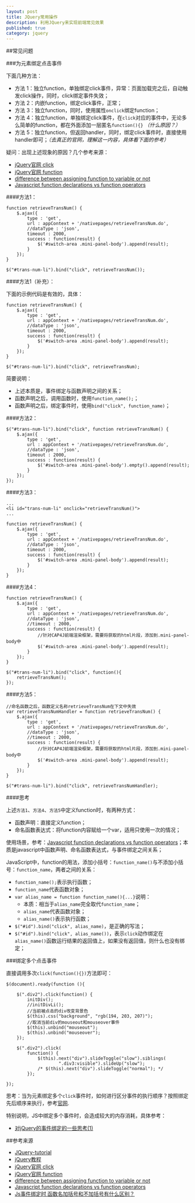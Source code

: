 ```yaml
---
layout: post
title: JQuery常用操作
description: 利用JQuery来实现前端常见效果
published: true
category: jquery
---
```




##常见问题

###为元素绑定点击事件

下面几种方法：

* 方法 1：独立function，单独绑定click事件，异常：页面加载完之后，自动触发click操作，同时，click绑定事件失效；
* 方法 2：内嵌function，绑定click事件，正常；
* 方法 3：独立function，同时，使用属性`onclick`绑定function；
* 方法 4：独立function，单独绑定click事件，在`click`对应的事件中，无论多么简单的function，都在外面添加一层匿名`function(){}` *（什么原因？）*
* 方法 5：独立function，但返回handler，同时，绑定click事件时，直接使用handler即可；*（去真正的官网，理解这一内容，具体看下面的参考）*

疑问：出现上述现象的原因？几个参考来源：

* [jQuery官网 click][jQuery官网 click]
* [jQuery官网 function][jQuery官网 function]
* [difference between assigning function to variable or not][difference between assigning function to variable or not]
* [Javascript function declarations vs function operators][Javascript function declarations vs function operators]


####方法1：

	function retrieveTransNum() {
		$.ajax({
			type : 'get',
			url : appContext + '/nativepages/retrieveTransNum.do',
			//dataType : 'json',
			timeout : 2000,
			success : function(result) {
				$('#switch-area .mini-panel-body').append(result);
			}
		});
	} 
	
	$("#trans-num-li").bind("click", retrieveTransNum());
	
####方法1（补充）：

下面的示例代码是有效的，具体：

	function retrieveTransNum() {
		$.ajax({
			type : 'get',
			url : appContext + '/nativepages/retrieveTransNum.do',
			//dataType : 'json',
			timeout : 2000,
			success : function(result) {
				$('#switch-area .mini-panel-body').append(result);
			}
		});
	} 
	
	$("#trans-num-li").bind("click", retrieveTransNum);

简要说明：

* 上述本质是，事件绑定与函数声明之间的关系；
* 函数声明之后，调用函数时，使用`function_name();`；
* 函数声明之后，绑定事件时，使用`bind("click", function_name)`；

####方法2：

	$("#trans-num-li").bind("click", function retrieveTransNum() {
		$.ajax({
			type : 'get',
			url : appContext + '/nativepages/retrieveTransNum.do',
			//dataType : 'json',
			timeout : 2000,
			success : function(result) {
				$('#switch-area .mini-panel-body').empty().append(result);
			}
		});
	});

####方法3：
	
	...
	<li id="trans-num-li" onclick="retrieveTransNum()">
	...
	
	function retrieveTransNum() {
		$.ajax({
			type : 'get',
			url : appContext + '/nativepages/retrieveTransNum.do',
			//dataType : 'json',
			timeout : 2000,
			success : function(result) {
				$('#switch-area .mini-panel-body').append(result);
			}
		});
	} 
	
####方法4：

	function retrieveTransNum() {
		$.ajax({
			type : 'get',
			url : appContext + '/nativepages/retrieveTransNum.do',
			//dataType : 'json',
			//timeout : 2000,
			success : function(result) {
				//针对CAP4J前端渲染框架，需要将获取的html片段，添加到.mini-panel-body中
				$('#switch-area .mini-panel-body').append(result);
			}
		});
	}
	
	$("#trans-num-li").bind("click", function(){
		retrieveTransNum();
	});

####方法5：

	//命名函数之后，函数定义名称retrieveTransNum在下文中失效
	var retrieveTransNumHandler = function retrieveTransNum() {
		$.ajax({
			type : 'get',
			url : appContext + '/nativepages/retrieveTransNum.do',
			//dataType : 'json',
			//timeout : 2000,
			success : function(result) {
				//针对CAP4J前端渲染框架，需要将获取的html片段，添加到.mini-panel-body中
				$('#switch-area .mini-panel-body').append(result);
			}
		});
	}
	
	$("#trans-num-li").bind("click", retrieveTransNumHandler);


####思考

上述`方法1`、`方法4`、`方法5`中定义function时，有两种方式：

* 函数声明：直接定义function；
* 命名函数表达式：将function内容赋给一个var，适用只使用一次的情况；

使用场景，参考：[Javascript function declarations vs function operators][Javascript function declarations vs function operators]；本质是javascript中函数声明、命名函数表达式，与事件绑定之间关系；


JavaScript中，function的用法，添加小括号：`function_name()`与不添加小括号：`function_name`，两者之间的关系：

* `function_name();`表示执行函数；
* `function_name`代表函数对象；
* `var alias_name = function function_name(){...}`说明：
	* 本质：相当于`alias_name`完全取代`function_name`；
	* `alias_name`代表函数对象；
	* `alias_name()`表示执行函数；
* `$("#id").bind("click", alias_name)`，是正确的写法；
* `$("#id").bind("click", alias_name())`，表示`click`动作绑定在`alias_name()`函数运行结果的返回值上，如果没有返回值，则什么也没有绑定；



###绑定多个点击事件

直接调用多次`click(function(){})`方法即可：

	$(document).ready(function (){

		$(".div2").click(function() {
			initDiv();
			//initDivLi();
			//当前被点击的div改变背景色
			$(this).css("background", "rgb(194, 203, 207)");
			//取消当前div的mouseout和mouseover事件
			$(this).unbind("mouseout");
			$(this).unbind("mouseover");
		});
		
		$(".div2").click(
			function() {
				$(this).next("div").slideToggle("slow").siblings(
						".div3:visible").slideUp("slow");
				/* $(this).next("div").slideToggle("normal"); */
			});
		
	});

思考：当为元素绑定多个`click`事件时，如何进行区分事件的执行顺序？按照绑定先后顺序来执行，参考[官网][jQuery官网 bind].

特别说明，JS中绑定多个事件时，会造成较大的内存消耗，具体参考：

* [对jQuery的事件绑定的一些思考(1)][对jQuery的事件绑定的一些思考(1)]
























##参考来源

* [JQuery-tutorial][JQuery-tutorial]
* [jQuery教程][jQuery教程]
* [jQuery官网 click][jQuery官网 click]
* [jQuery官网 function][jQuery官网 function]
* [difference between assigning function to variable or not][difference between assigning function to variable or not]
* [Javascript function declarations vs function operators][Javascript function declarations vs function operators]
* [Js事件绑定时 函数名加括号和不加括号有什么区别？][Js事件绑定时 函数名加括号和不加括号有什么区别？]








[NingG]:    			http://ningg.github.com  "NingG"
[jQuery-tutorial]:		http://www.w3cschool.cc/jquery/jquery-tutorial.html
[jQuery教程]:			http://www.w3school.com.cn/jquery/index.asp
[jQuery官网 click]:		http://api.jquery.com/click/
[jQuery官网 function]:	http://api.jquery.com/Types/#Function
[difference between assigning function to variable or not]:		http://stackoverflow.com/questions/11146814/difference-between-assigning-function-to-variable-or-not
[Javascript function declarations vs function operators]:		http://helephant.com/2012/07/14/javascript-function-declaration-vs-expression/
[jQuery官网 bind]:												http://api.jquery.com/bind/
[对jQuery的事件绑定的一些思考(1)]:								http://developer.51cto.com/art/201304/390351.htm
[Js事件绑定时 函数名加括号和不加括号有什么区别？]:			http://tieba.baidu.com/p/3419868759


